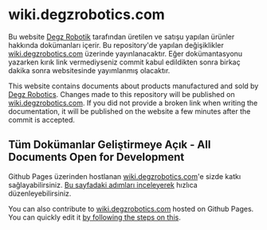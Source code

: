 # wiki.degzrobotics.com

Bu website [Degz Robotik](https://degzrobotics.com) tarafından üretilen ve satışu yapılan ürünler hakkında dokümanları içerir. Bu repository'de yapılan değişiklikler [wiki.degzrobotics.com](https://wiki.degzrobotics.com) üzerinde yayınlanacaktır. Eğer dokümantasyonu yazarken kırık link vermediyseniz commit kabul edildikten sonra birkaç dakika sonra websitesinde yayımlanmış olacaktır.

This website contains documents about products manufactured and sold by [Degz Robotics](https://degzrobotics.com). Changes made to this repository will be published on [wiki.degzrobotics.com](https://wiki.degzrobotics.com). If you did not provide a broken link when writing the documentation, it will be published on the website a few minutes after the commit is accepted.

## Tüm Dokümanlar Geliştirmeye Açık - All Documents Open for Development

Github Pages üzerinden hostlanan [wiki.degzrobotics.com](https://wiki.degzrobotics.com)'e sizde katkı sağlayabilirsiniz. [Bu sayfadaki adımları inceleyerek](https://wiki.degzrobotics.com/intro) hızlıca düzenleyebilirsiniz.

You can also contribute to [wiki.degzrobotics.com](https://wiki.degzrobotics.com) hosted on Github Pages. You can quickly edit it [by following the steps on this](https://wiki.degzrobotics.com/intro).
